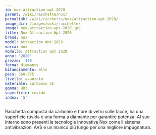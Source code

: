 ```yaml
---
id: nox-attraction-wpt-2020
parent: /wiki/racchette/nox/
permalink: /wiki/racchette/nox/attraction-wpt-2020/
image_dir: /images/wiki/racchette/
image: nox-attraction-wpt-2020.jpg
title: Nox Attraction Wpt 2020
brand: nox
model: Attraction Wpt 2020
marca: nox
modello: attraction wpt 2020
anno: '2020'
prezzo: '175'
forma: diamante
bilanciamento: alto
peso: 360-375
livello: avanzato
materiale: carbonio 3k
gomma: HR3
superficie: ruvida
index: '5'
---
```

Racchetta composta da carbonio e fibre di vetro sulle facce, ha una superficie ruvida e una forma a diamante per garantire potenza. Al suo interno sono presenti le tecnologie innovative Nox come il sistema antivibrazioni AVS e un manico più lungo per una migliore impugnatura.